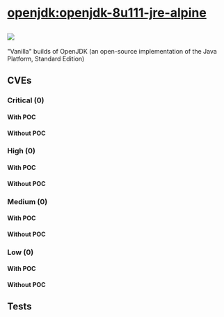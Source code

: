 # [openjdk:openjdk-8u111-jre-alpine](https://hub.docker.com/_/openjdk?tab=tags)
![](https://img.shields.io/static/v1?label=tag&message=openjdk-8u111-jre-alpine&color=blue)
---
<p>
"Vanilla" builds of OpenJDK (an open-source implementation of the Java Platform, Standard Edition)
</p>

## CVEs
### Critical (0)
#### With POC

#### Without POC


### High (0)
#### With POC

#### Without POC


### Medium (0)
#### With POC

#### Without POC


### Low (0)
#### With POC

#### Without POC


## Tests
